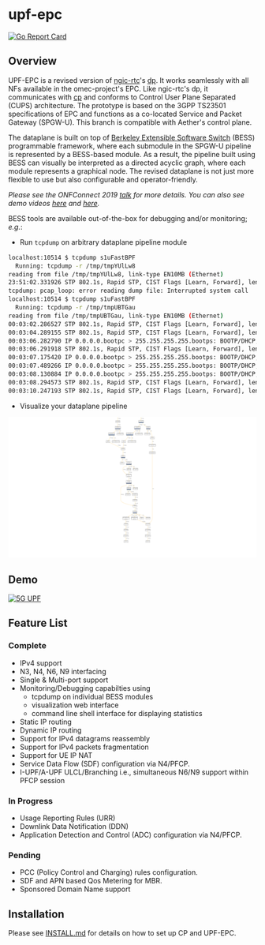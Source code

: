 <!--
SPDX-License-Identifier: Apache-2.0
Copyright(c) 2019 Intel Corporation
-->

# upf-epc

[![Go Report Card](https://goreportcard.com/badge/github.com/omec-project/upf-epc)](https://goreportcard.com/report/github.com/omec-project/upf-epc)

## Overview

UPF-EPC is a revised version of [ngic-rtc](https://github.com/omec-project/ngic-rtc/tree/central-cp-multi-upfs)'s [dp](https://github.com/omec-project/ngic-rtc/tree/central-cp-multi-upfs/dp).
It works seamlessly with all NFs available in the omec-project's EPC. Like ngic-rtc's dp, it communicates with [cp](https://github.com/omec-project/ngic-rtc/tree/central-cp-multi-upfs/cp) and
conforms to Control User Plane Separated (CUPS) architecture. The prototype is based on the 3GPP TS23501 specifications of EPC and functions as a co-located Service
and Packet Gateway (SPGW-U). This branch is compatible with Aether's control plane.

The dataplane is built on top of [Berkeley Extensible Software Switch](https://github.com/NetSys/bess/) (BESS) programmable framework, where each submodule in the SPGW-U
pipeline is represented by a BESS-based module. As a result, the pipeline built using BESS can visually be interpreted as a directed acyclic graph, where
each module represents a graphical node. The revised dataplane is not just more flexible to use but also configurable and operator-friendly.

*Please see the ONFConnect 2019 [talk](https://www.youtube.com/watch?v=fqJGWcwcOxE) for more details. You can also see demo videos [here](https://www.youtube.com/watch?v=KxK64jalKHw) and [here](https://youtu.be/rWnZuJeUWi4).*

BESS tools are available out-of-the-box for debugging and/or monitoring; *e.g.*:

* Run `tcpdump` on arbitrary dataplane pipeline module

```bash
localhost:10514 $ tcpdump s1uFastBPF
  Running: tcpdump -r /tmp/tmpYUlLw8
reading from file /tmp/tmpYUlLw8, link-type EN10MB (Ethernet)
23:51:02.331926 STP 802.1s, Rapid STP, CIST Flags [Learn, Forward], length 102
tcpdump: pcap_loop: error reading dump file: Interrupted system call
localhost:10514 $ tcpdump s1uFastBPF
  Running: tcpdump -r /tmp/tmpUBTGau
reading from file /tmp/tmpUBTGau, link-type EN10MB (Ethernet)
00:03:02.286527 STP 802.1s, Rapid STP, CIST Flags [Learn, Forward], length 102
00:03:04.289155 STP 802.1s, Rapid STP, CIST Flags [Learn, Forward], length 102
00:03:06.282790 IP 0.0.0.0.bootpc > 255.255.255.255.bootps: BOOTP/DHCP, Request from 68:05:ca:37:e2:80 (oui Unknown), length 300
00:03:06.291918 STP 802.1s, Rapid STP, CIST Flags [Learn, Forward], length 102
00:03:07.175420 IP 0.0.0.0.bootpc > 255.255.255.255.bootps: BOOTP/DHCP, Request from 68:05:ca:37:d9:e0 (oui Unknown), length 300
00:03:07.489266 IP 0.0.0.0.bootpc > 255.255.255.255.bootps: BOOTP/DHCP, Request from 68:05:ca:37:d9:e1 (oui Unknown), length 300
00:03:08.130884 IP 0.0.0.0.bootpc > 255.255.255.255.bootps: BOOTP/DHCP, Request from 68:05:ca:37:e1:38 (oui Unknown), length 300
00:03:08.294573 STP 802.1s, Rapid STP, CIST Flags [Learn, Forward], length 102
00:03:10.247193 STP 802.1s, Rapid STP, CIST Flags [Learn, Forward], length 102
```

* Visualize your dataplane pipeline

![Pipeline](docs/images/pipeline.svg)

## Demo

[![5G UPF](http://img.youtube.com/vi/qNbNG9SXFn0/0.jpg)](http://www.youtube.com/watch?v=qNbNG9SXFn0 "5G UPF")

## Feature List

### Complete

* IPv4 support
* N3, N4, N6, N9 interfacing
* Single & Multi-port support
* Monitoring/Debugging capabilties using
    - tcpdump on individual BESS modules
    - visualization web interface
    - command line shell interface for displaying statistics
* Static IP routing
* Dynamic IP routing
* Support for IPv4 datagrams reassembly
* Support for IPv4 packets fragmentation
* Support for UE IP NAT
* Service Data Flow (SDF) configuration via N4/PFCP.
* I-UPF/A-UPF ULCL/Branching i.e., simultaneous N6/N9 support within PFCP session

### In Progress

* Usage Reporting Rules (URR)
* Downlink Data Notification (DDN)
* Application Detection and Control (ADC) configuration via N4/PFCP.

### Pending

* PCC (Policy Control and Charging) rules configuration.
* SDF and APN based Qos Metering for MBR.
* Sponsored Domain Name support

## Installation

Please see [INSTALL.md](INSTALL.md) for details on how to set up CP and UPF-EPC.
